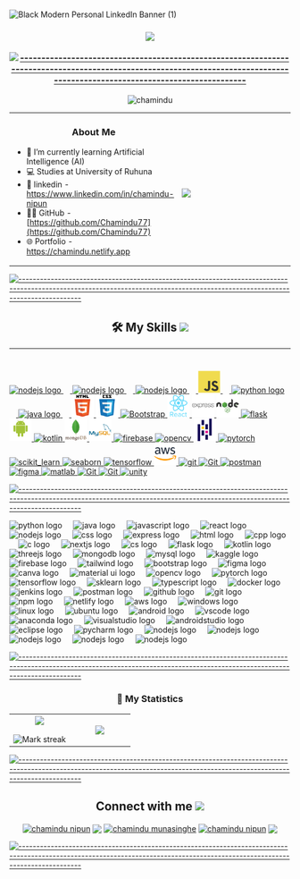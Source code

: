 <table align="center" width=700></table>


![Black Modern Personal LinkedIn Banner (1)](https://github.com/Chamindu77/Chamindu77/assets/117502200/4ecb0113-d539-4420-b372-eba5fc16c8de)



<h3 align="center"><img src="https://readme-typing-svg.herokuapp.com?lines=Thank+You+for+taking+the+time+to+view+my+GitHub+Profile...&center=true&width=700&height=45">



[![-----------------------------------------------------------------------------------------------------------------------------------------------------------------------------](
https://raw.githubusercontent.com/andreasbm/readme/master/assets/lines/aqua.png)](https://github.com/BaseMax?tab=repositories)

</h3> <p align="center"> <img src="https://komarev.com/ghpvc/?username=chamindu77&label=Profile%20views&color=0e75b6&style=flat" alt="chamindu" /> </p>



<table align="center">
<tr border="none">
<td  hegth="100%" align="left">
<h3 align="center"> About Me </h3>
  
- 🌱 I’m currently learning Artificial Intelligence (AI)
- 💻 Studies at University of Ruhuna
- 📌 linkedin - https://www.linkedin.com/in/chamindu-nipun
- 👨‍💻 GitHub - [https://github.com/Chamindu77](https://github.com/Chamindu77)
- 🌐 Portfolio - https://chamindu.netlify.app
</td>
<td hegth="100%" align="left">

<picture> <img align="right" src="https://github.com/7oSkaaa/7oSkaaa/blob/main/Images/Right_Side.gif?raw=true" width = 250px></picture>

  </td>
</tr>
</table>



[![-----------------------------------------------------------------------------------------------------------------------------------------------------------------------------](
https://raw.githubusercontent.com/andreasbm/readme/master/assets/lines/aqua.png)](https://github.com/BaseMax?tab=repositories)

<h2 align="center"> 🛠️ My Skills <img src = "https://media2.giphy.com/media/QssGEmpkyEOhBCb7e1/giphy.gif?cid=ecf05e47a0n3gi1bfqntqmob8g9aid1oyj2wr3ds3mg700bl&rid=giphy.gif" width = 32px> </h2>

---
<h1></h1>
    <a href="https://github.com/Chamindu77?tab=repositories&q=&type=&language=c&sort=" target="_blank" rel="noreferrer">
      <img src="https://skillicons.dev/icons?i=c" height="40" alt="nodejs logo"  />
      <img width="12" />
    </a>
    <a href="https://github.com/Chamindu77?tab=repositories&q=&type=&language=c++&sort=" target="_blank" rel="noreferrer">
      <img src="https://skillicons.dev/icons?i=cpp" height="40" alt="nodejs logo"  />
      <img width="12" />    
    </a>
    <a href="https://github.com/Chamindu77?tab=repositories&q=&type=&language=csharp&sort=" target="_blank" rel="noreferrer">
      <img src="https://skillicons.dev/icons?i=cs" height="40" alt="nodejs logo"  />
      <img width="12" />
    </a>
    <a href="https://github.com/Chamindu77?tab=repositories&q=&type=&language=javascript&sort=" target="_blank" rel="noreferrer">
      <img src="https://raw.githubusercontent.com/devicons/devicon/master/icons/javascript/javascript-original.svg" alt="javascript" width="40" height="40"/>
      <img width="12" />
    </a>
    <a href="https://github.com/Chamindu77?tab=repositories&q=&type=&language=python&sort=" target="_blank" rel="noreferrer">
     <img src="https://skillicons.dev/icons?i=py" height="40" alt="python logo"  />
      <img width="12" />
    </a>
    <a href="https://github.com/Chamindu77?tab=repositories&q=&type=&language=java&sort=" target="_blank" rel="noreferrer">
      <img src="https://skillicons.dev/icons?i=java" height="40" alt="java logo"  />
      <img width="12" />
    </a>
    <a href="https://github.com/Chamindu77?tab=repositories&q=&type=&language=html5&sort=" target="_blank" rel="noreferrer">
      <img src="https://raw.githubusercontent.com/devicons/devicon/master/icons/html5/html5-original-wordmark.svg" alt="html5" width="40" height="40"/>
    </a>
    <a href="https://github.com/Chamindu77?tab=repositories&q=&type=&language=css3&sort=" target="_blank" rel="noreferrer">
      <img src="https://raw.githubusercontent.com/devicons/devicon/master/icons/css3/css3-original-wordmark.svg" alt="css3" width="40" height="40"/>
    </a>
     <a href="https://github.com/Chamindu77?tab=repositories&q=&type=&language=bootstrap&sort=" target="_blank" rel="noreferrer">
        <img src="https://cdn.worldvectorlogo.com/logos/bootstrap-4.svg" width="40" height="40" alt="Bootstrap" />
    </a>
    <a href="https://github.com/Chamindu77?tab=repositories&q=&type=&language=react&sort=" target="_blank" rel="noreferrer">
      <img src="https://raw.githubusercontent.com/devicons/devicon/master/icons/react/react-original-wordmark.svg" alt="react" width="40" height="40"/>
    </a>
    <a href="https://github.com/Chamindu77?tab=repositories&q=&type=&language=express&sort=" target="_blank" rel="noreferrer">
      <img src="https://raw.githubusercontent.com/devicons/devicon/master/icons/express/express-original-wordmark.svg" alt="express" width="40" height="40"/>
    </a>
    <a href="https://github.com/Chamindu77?tab=repositories&q=&type=&language=nodejs&sort=" target="_blank" rel="noreferrer">
      <img src="https://raw.githubusercontent.com/devicons/devicon/master/icons/nodejs/nodejs-original-wordmark.svg" alt="nodejs" width="40" height="40"/>
    </a>
    <a href="https://github.com/Chamindu77?tab=repositories&q=&type=&language=flask&sort=" target="_blank" rel="noreferrer">
      <img src="https://www.vectorlogo.zone/logos/pocoo_flask/pocoo_flask-icon.svg" alt="flask" width="40" height="40"/>
    </a>
    <a href="https://github.com/Chamindu77?tab=repositories&q=&type=&language=android&sort=" target="_blank" rel="noreferrer">
      <img src="https://raw.githubusercontent.com/devicons/devicon/master/icons/android/android-original-wordmark.svg" alt="android" width="40" height="40"/>
    </a>
    <a href="https://github.com/Chamindu77?tab=repositories&q=&type=&language=kotlin&sort=" target="_blank" rel="noreferrer">
      <img src="https://www.vectorlogo.zone/logos/kotlinlang/kotlinlang-icon.svg" alt="kotlin" width="40" height="40"/>
    </a>
    <a href="https://github.com/Chamindu77?tab=repositories&q=&type=&language=mongodb&sort=" target="_blank" rel="noreferrer">
      <img src="https://raw.githubusercontent.com/devicons/devicon/master/icons/mongodb/mongodb-original-wordmark.svg" alt="mongodb" width="40" height="40"/>
    </a>
    <a href="https://github.com/Chamindu77?tab=repositories&q=&type=&language=mysql&sort=" target="_blank" rel="noreferrer">
      <img src="https://raw.githubusercontent.com/devicons/devicon/master/icons/mysql/mysql-original-wordmark.svg" alt="mysql" width="40" height="40"/>
    </a>
    <a href="https://github.com/Chamindu77?tab=repositories&q=&type=&language=firebase&sort=" target="_blank" rel="noreferrer">
      <img src="https://www.vectorlogo.zone/logos/firebase/firebase-icon.svg" alt="firebase" width="40" height="40"/>
    </a>
    <a href="https://github.com/Chamindu77?tab=repositories&q=&type=&language=opencv&sort=" target="_blank" rel="noreferrer">
      <img src="https://www.vectorlogo.zone/logos/opencv/opencv-icon.svg" alt="opencv" width="40" height="40"/>
    </a>
    <a href="https://github.com/Chamindu77?tab=repositories&q=&type=&language=pandas&sort=" target="_blank" rel="noreferrer">
      <img src="https://raw.githubusercontent.com/devicons/devicon/2ae2a900d2f041da66e950e4d48052658d850630/icons/pandas/pandas-original.svg" alt="pandas" width="40" height="40"/>
    </a>
     <a href="https://github.com/Chamindu77?tab=repositories&q=&type=&language=pytorch&sort=" target="_blank" rel="noreferrer">
      <img src="https://www.vectorlogo.zone/logos/pytorch/pytorch-icon.svg" alt="pytorch" width="40" height="40"/>
    </a>
    <a href="https://github.com/Chamindu77?tab=repositories&q=&type=&language=scikit_learn&sort=" target="_blank" rel="noreferrer">
      <img src="https://upload.wikimedia.org/wikipedia/commons/0/05/Scikit_learn_logo_small.svg" alt="scikit_learn" width="40" height="40"/>
    </a>
    <a href="https://github.com/Chamindu77?tab=repositories&q=&type=&language=seaborn&sort=" target="_blank" rel="noreferrer">
      <img src="https://seaborn.pydata.org/_images/logo-mark-lightbg.svg" alt="seaborn" width="40" height="40"/>
    </a>
    <a href="https://github.com/Chamindu77?tab=repositories&q=&type=&language=tensorflow&sort=" target="_blank" rel="noreferrer">
      <img src="https://www.vectorlogo.zone/logos/tensorflow/tensorflow-icon.svg" alt="tensorflow" width="40" height="40"/>
    </a>
    <a href="https://github.com/Chamindu77?tab=repositories&q=&type=&language=aws&sort=" target="_blank" rel="noreferrer">
      <img src="https://raw.githubusercontent.com/devicons/devicon/master/icons/amazonwebservices/amazonwebservices-original-wordmark.svg" alt="aws" width="40" height="40"/>
    </a>
    <a href="https://github.com/Chamindu77?tab=repositories&q=&type=&language=git&sort=" target="_blank" rel="noreferrer">
      <img src="https://www.vectorlogo.zone/logos/git-scm/git-scm-icon.svg" alt="git" width="40" height="40"/>
    </a>
    <a href="https://github.com/Chamindu77?tab=repositories&q=&type=&language=github&sort=" target="_blank" rel="noreferrer">
        <img src="https://user-images.githubusercontent.com/64439609/212556741-81407849-82c8-4926-854f-820e8a644375.png" width="40" height="40" alt="Git"/>
    </a>
    <a href="https://github.com/Chamindu77?tab=repositories&q=&type=&language=postman&sort=" target="_blank" rel="noreferrer">
      <img src="https://www.vectorlogo.zone/logos/getpostman/getpostman-icon.svg" alt="postman" width="40" height="40"/>
     </a>
     <a href="https://github.com/Chamindu77?tab=repositories&q=&type=&language=figma&sort=" target="_blank" rel="noreferrer">
      <img src="https://www.vectorlogo.zone/logos/figma/figma-icon.svg" alt="figma" width="40" height="40"/>
     </a>
     <a href="https://github.com/Chamindu77?tab=repositories&q=&type=&language=matlab&sort=" target="_blank" rel="noreferrer">
      <img src="https://upload.wikimedia.org/wikipedia/commons/2/21/Matlab_Logo.png" alt="matlab" width="40" height="40"/>
     </a>
     <a href="https://github.com/Chamindu77?tab=repositories&q=&type=&language=VisualStudio&sort=" target="_blank" rel="noreferrer">
     <img src="https://user-images.githubusercontent.com/64439609/212556816-5f39489d-6cee-4f1c-997f-4d30a391287c.png" width="40" height="40" alt="Git"/>
     </a>
     <a href="https://github.com/Chamindu77?tab=repositories&q=&type=&language=VisualStudioCode&sort=" target="_blank" rel="noreferrer">
    <img src="https://user-images.githubusercontent.com/64439609/212556802-77a65ec1-aa71-4272-b603-1a57d1914678.png" width="40" height="40" alt="Git"/>
     </a>
    <a href="https://github.com/Chamindu77?tab=repositories&q=&type=&language=unity&sort=" target="_blank" rel="noreferrer">
      <img src="https://www.vectorlogo.zone/logos/unity3d/unity3d-icon.svg" alt="unity" width="40" height="40"/>
    </a>


[![-----------------------------------------------------------------------------------------------------------------------------------------------------------------------------](
https://raw.githubusercontent.com/andreasbm/readme/master/assets/lines/aqua.png)](https://github.com/BaseMax?tab=repositories)




<div align="left">
  <img src="https://skillicons.dev/icons?i=py" height="40" alt="python logo"  />
  <img width="12" />
  <img src="https://skillicons.dev/icons?i=java" height="40" alt="java logo"  />
  <img width="12" />
  <img src="https://skillicons.dev/icons?i=js" height="40" alt="javascript logo"  />
  <img width="12" />
  <img src="https://skillicons.dev/icons?i=react" height="40" alt="react logo"  />
  <img width="12" />
<img src="https://skillicons.dev/icons?i=nodejs" height="40" alt="nodejs logo"  />
  <img width="12" />
<img src="https://skillicons.dev/icons?i=css" height="40" alt="css logo"  />
<img width="12" />
<img src="https://skillicons.dev/icons?i=express" height="40" alt="express logo"  />
 <img width="12" />
<img src="https://skillicons.dev/icons?i=html" height="40" alt="html logo"  />
<img width="12" />
<img src="https://skillicons.dev/icons?i=cpp" height="40" alt="cpp logo"  />
<img width="12" />
<img src="https://skillicons.dev/icons?i=c" height="40" alt="c logo"  />
<img width="12" />
<img src="https://skillicons.dev/icons?i=nextjs" height="40" alt="nextjs logo"  />
<img width="12" />
<img src="https://skillicons.dev/icons?i=cs" height="40" alt="cs logo"  />
<img width="12" />
<img src="https://skillicons.dev/icons?i=flask" height="40" alt="flask logo"  />
<img width="12" />
<img src="https://skillicons.dev/icons?i=kotlin" height="40" alt="kotlin logo"  />
<img width="12" />
<img src="https://skillicons.dev/icons?i=threejs" height="40" alt="threejs logo"  />
<img width="12" />
<img src="https://skillicons.dev/icons?i=mongodb" height="40" alt="mongodb logo"  />
<img width="12" />
<img src="https://skillicons.dev/icons?i=mysql" height="40" alt="mysql logo"  />
<img width="12" />
 <img src="https://cdn.simpleicons.org/kaggle" height="40" alt="kaggle logo"  />
  <img width="12" />
 <img src="https://skillicons.dev/icons?i=firebase" height="40" alt="firebase logo"  />
  <img width="12" />
<img src="https://skillicons.dev/icons?i=tailwind" height="40" alt="tailwind logo"  />
	<img width="12" />
<img src="https://cdn.simpleicons.org/bootstrap/7952B3" height="40" alt="bootstrap logo"  />
  <img width="12" />
<img src="https://skillicons.dev/icons?i=figma" height="40" alt="figma logo"  />
	<img width="12" />
<img src="https://cdn.simpleicons.org/canva" height="40" alt="canva logo"  />
	<img width="12" />
<img src="https://skillicons.dev/icons?i=materialui" height="40" alt="material ui logo"  />
  <img width="12" />
<img src="https://skillicons.dev/icons?i=opencv" height="40" alt="opencv logo"  />
<img width="12" />
<img src="https://skillicons.dev/icons?i=pytorch" height="40" alt="pytorch logo"  />
<img width="12" />
<img src="https://skillicons.dev/icons?i=tensorflow" height="40" alt="tensorflow logo"  />
<img width="12" />
<img src="https://skillicons.dev/icons?i=sklearn" height="40" alt="sklearn logo"  />
<img width="12" />
  <img src="https://seaborn.pydata.org/_images/logo-mark-lightbg.svg" height="40" alt="typescript logo"  />
  <img width="12" />
<img src="https://skillicons.dev/icons?i=docker" height="40" alt="docker logo"  />
<img width="12" />
<img src="https://skillicons.dev/icons?i=jenkins" height="40" alt="jenkins logo"  />
<img width="12" />
<img src="https://skillicons.dev/icons?i=postman" height="40" alt="postman logo"  />
<img width="12" />
<img src="https://skillicons.dev/icons?i=github" height="40" alt="github logo"  />
<img width="12" />
<img src="https://skillicons.dev/icons?i=git" height="40" alt="git logo"  />
<img width="12" />
<img src="https://skillicons.dev/icons?i=npm" height="40" alt="npm logo"  />
<img width="12" />
<img src="https://skillicons.dev/icons?i=netlify" height="40" alt="netlify logo"  />
<img width="12" />
<img src="https://skillicons.dev/icons?i=aws" height="40" alt="aws logo"  />
<img width="12" />
<img src="https://skillicons.dev/icons?i=windows" height="40" alt="windows logo"  />
<img width="12" />
<img src="https://skillicons.dev/icons?i=linux" height="40" alt="linux logo"  />
<img width="12" />
<img src="https://skillicons.dev/icons?i=ubuntu" height="40" alt="ubuntu logo"  />
<img width="12" />
<img src="https://user-images.githubusercontent.com/25181517/117269608-b7dcfb80-ae58-11eb-8e66-6cc8753553f0.png" height="40" alt="android logo"  />
<img width="12" />
<img src="https://skillicons.dev/icons?i=vscode" height="40" alt="vscode logo"  />
<img width="12" />
<img src="https://skillicons.dev/icons?i=anaconda" height="40" alt="anaconda logo"  />
<img width="12" />
<img src="https://skillicons.dev/icons?i=visualstudio" height="40" alt="visualstudio logo"  />
<img width="12" />
<img src="https://skillicons.dev/icons?i=androidstudio" height="40" alt="androidstudio logo"  />
<img width="12" />
<img src="https://skillicons.dev/icons?i=eclipse" height="40" alt="eclipse logo"  />
<img width="12" />
<img src="https://skillicons.dev/icons?i=pycharm" height="40" alt="pycharm logo"  />
<img width="12" />
<img src="https://user-images.githubusercontent.com/25181517/183914128-3fc88b4a-4ac1-40e6-9443-9a30182379b7.png" height="40" alt="nodejs logo"  />
<img width="12" />
<img src="https://user-images.githubusercontent.com/25181517/192107854-765620d7-f909-4953-a6da-36e1ef69eea6.png" height="40" alt="nodejs logo"  />
<img width="12" />
<img src="https://user-images.githubusercontent.com/25181517/183912952-83784e94-629d-4c34-a961-ae2ae795b662.png" height="40" alt="nodejs logo"  />
<img width="12" />
<img src="https://user-images.githubusercontent.com/25181517/183868728-b2e11072-00a5-47e2-8a4e-4ebbb2b8c554.png"  height="40" alt="nodejs logo"  />
<img width="12" />
<img src="https://user-images.githubusercontent.com/25181517/192106593-610ee31c-995e-4f24-b8e1-0f18eead6fae.png"  height="40" alt="nodejs logo"  />
<img width="12" />


 

[![-----------------------------------------------------------------------------------------------------------------------------------------------------------------------------](
https://raw.githubusercontent.com/andreasbm/readme/master/assets/lines/aqua.png)](https://github.com/BaseMax?tab=repositories)


<h3 align="center"> 🚀 My Statistics </h3>
<p align="center">
<table align="center">
<tr border="none">
<td width="50%" align="center">
  
  <img  align="center"  src="https://github-readme-stats.vercel.app/api?username=chamindu77&theme=dark&show_icons=true&count_private=true" />
  <br></br>
  <img  title="🔥 Get streak stats for your profile at git.io/streak-stats" alt="Mark streak" src="https://github-readme-streak-stats.herokuapp.com/?user=chamindu77&theme=dark&hide_border=false" /> 
</td>
<td width="50%" align="center">

  <img  align="center"  src="https://github-readme-stats.anuraghazra1.vercel.app/api/top-langs/?username=chamindu77&theme=dark&hide_border=false&no-bg=true&no-frame=true&langs_count=10"/>
  
  </td>
</tr>
</table>

[![-----------------------------------------------------------------------------------------------------------------------------------------------------------------------------](
https://raw.githubusercontent.com/andreasbm/readme/master/assets/lines/aqua.png)](https://github.com/BaseMax?tab=repositories)



<h2 align="center"> Connect with me <img src='https://raw.githubusercontent.com/ShahriarShafin/ShahriarShafin/main/Assets/handshake.gif' width="100px"> </h2>
<p align="center">
<a href="https://linkedin.com/in/chamindu nipun" target="blank"><img align="center" src="https://raw.githubusercontent.com/rahuldkjain/github-profile-readme-generator/master/src/images/icons/Social/linked-in-alt.svg" alt="chamindu nipun" height="30" width="40" /></a>
<a href = 'https://github.com/Chamindu77'> <img width = '32px' align= 'center' src="https://raw.githubusercontent.com/rahulbanerjee26/githubAboutMeGenerator/main/icons/github.svg"/></a>
<a href="https://fb.com/chamindu munasinghe" target="blank"><img align="center" src="https://raw.githubusercontent.com/rahuldkjain/github-profile-readme-generator/master/src/images/icons/Social/facebook.svg" alt="chamindu munasinghe" height="30" width="40" /></a>
<a href="https://chamindu.netlify.app" target="blank"><img align="center" src="https://png.pngtree.com/png-vector/20221225/ourmid/pngtree-c-icon-metal-design-png-image_6536367.png" alt="chamindu nipun" height="30" width="40" /></a>
<a href = 'https://www.twitter.com/CN_Munasinghe'> <img width = '32px' align= 'center' src="https://raw.githubusercontent.com/rahulbanerjee26/githubAboutMeGenerator/main/icons/twitter.svg"/></a> 
</p>


[![-----------------------------------------------------------------------------------------------------------------------------------------------------------------------------](
https://raw.githubusercontent.com/andreasbm/readme/master/assets/lines/aqua.png)](https://github.com/BaseMax?tab=repositories)






